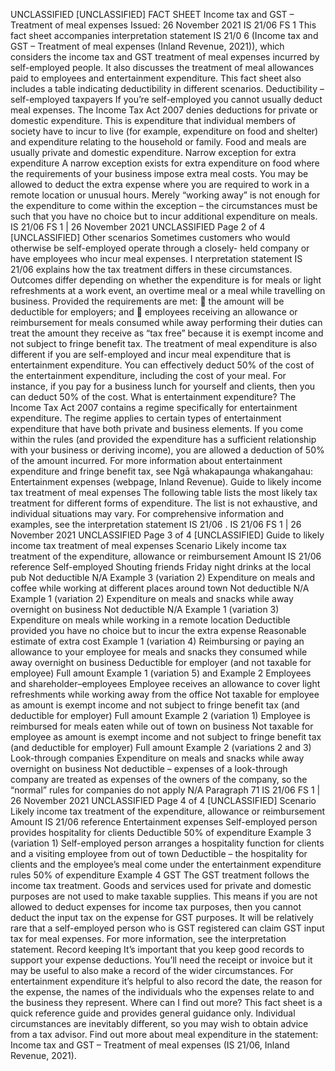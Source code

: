 UNCLASSIFIED \[UNCLASSIFIED\] FACT SHEET Income tax and GST – Treatment of meal expenses Issued: 26 November 2021 IS 21/06 FS 1 This fact sheet accompanies interpretation statement IS 21/0 6 (Income tax and GST – Treatment of meal expenses (Inland Revenue, 2021)), which considers the income tax and GST treatment of meal expenses incurred by self-employed people. It also discusses the treatment of meal allowances paid to employees and entertainment expenditure. This fact sheet also includes a table indicating deductibility in different scenarios. Deductibility – self-employed taxpayers If you’re self-employed you cannot usually deduct meal expenses. The Income Tax Act 2007 denies deductions for private or domestic expenditure. This is expenditure that individual members of society have to incur to live (for example, expenditure on food and shelter) and expenditure relating to the household or family. Food and meals are usually private and domestic expenditure. Narrow exception for extra expenditure A narrow exception exists for extra expenditure on food where the requirements of your business impose extra meal costs. You may be allowed to deduct the extra expense where you are required to work in a remote location or unusual hours. Merely “working away” is not enough for the expenditure to come within the exception – the circumstances must be such that you have no choice but to incur additional expenditure on meals. IS 21/06 FS 1 | 26 November 2021 UNCLASSIFIED Page 2 of 4 \[UNCLASSIFIED\] Other scenarios Sometimes customers who would otherwise be self-employed operate through a closely- held company or have employees who incur meal expenses. I nterpretation statement IS 21/06 explains how the tax treatment differs in these circumstances. Outcomes differ depending on whether the expenditure is for meals or light refreshments at a work event, an overtime meal or a meal while travelling on business. Provided the requirements are met:  the amount will be deductible for employers; and  employees receiving an allowance or reimbursement for meals consumed while away performing their duties can treat the amount they receive as “tax free” because it is exempt income and not subject to fringe benefit tax. The treatment of meal expenditure is also different if you are self-employed and incur meal expenditure that is entertainment expenditure. You can effectively deduct 50% of the cost of the entertainment expenditure, including the cost of your meal. For instance, if you pay for a business lunch for yourself and clients, then you can deduct 50% of the cost. What is entertainment expenditure? The Income Tax Act 2007 contains a regime specifically for entertainment expenditure. The regime applies to certain types of entertainment expenditure that have both private and business elements. If you come within the rules (and provided the expenditure has a sufficient relationship with your business or deriving income), you are allowed a deduction of 50% of the amount incurred. For more information about entertainment expenditure and fringe benefit tax, see Ngā whakapaunga whakangahau: Entertainment expenses (webpage, Inland Revenue). Guide to likely income tax treatment of meal expenses The following table lists the most likely tax treatment for different forms of expenditure. The list is not exhaustive, and individual situations may vary. For comprehensive information and examples, see the interpretation statement IS 21/06 . IS 21/06 FS 1 | 26 November 2021 UNCLASSIFIED Page 3 of 4 \[UNCLASSIFIED\] Guide to likely income tax treatment of meal expenses Scenario Likely income tax treatment of the expenditure, allowance or reimbursement Amount IS 21/06 reference Self-employed Shouting friends Friday night drinks at the local pub Not deductible N/A Example 3 (variation 2) Expenditure on meals and coffee while working at different places around town Not deductible N/A Example 1 (variation 2) Expenditure on meals and snacks while away overnight on business Not deductible N/A Example 1 (variation 3) Expenditure on meals while working in a remote location Deductible provided you have no choice but to incur the extra expense Reasonable estimate of extra cost Example 1 (variation 4) Reimbursing or paying an allowance to your employee for meals and snacks they consumed while away overnight on business Deductible for employer (and not taxable for employee) Full amount Example 1 (variation 5) and Example 2 Employees and shareholder–employees Employee receives an allowance to cover light refreshments while working away from the office Not taxable for employee as amount is exempt income and not subject to fringe benefit tax (and deductible for employer) Full amount Example 2 (variation 1) Employee is reimbursed for meals eaten while out of town on business Not taxable for employee as amount is exempt income and not subject to fringe benefit tax (and deductible for employer) Full amount Example 2 (variations 2 and 3) Look-through companies Expenditure on meals and snacks while away overnight on business Not deductible – expenses of a look-through company are treated as expenses of the owners of the company, so the “normal” rules for companies do not apply N/A Paragraph 71 IS 21/06 FS 1 | 26 November 2021 UNCLASSIFIED Page 4 of 4 \[UNCLASSIFIED\] Scenario Likely income tax treatment of the expenditure, allowance or reimbursement Amount IS 21/06 reference Entertainment expenses Self-employed person provides hospitality for clients Deductible 50% of expenditure Example 3 (variation 1) Self-employed person arranges a hospitality function for clients and a visiting employee from out of town Deductible – the hospitality for clients and the employee’s meal come under the entertainment expenditure rules 50% of expenditure Example 4 GST The GST treatment follows the income tax treatment. Goods and services used for private and domestic purposes are not used to make taxable supplies. This means if you are not allowed to deduct expenses for income tax purposes, then you cannot deduct the input tax on the expense for GST purposes. It will be relatively rare that a self-employed person who is GST registered can claim GST input tax for meal expenses. For more information, see the interpretation statement. Record keeping It’s important that you keep good records to support your expense deductions. You’ll need the receipt or invoice but it may be useful to also make a record of the wider circumstances. For entertainment expenditure it’s helpful to also record the date, the reason for the expense, the names of the individuals who the expenses relate to and the business they represent. Where can I find out more? This fact sheet is a quick reference guide and provides general guidance only. Individual circumstances are inevitably different, so you may wish to obtain advice from a tax advisor. Find out more about meal expenditure in the statement: Income tax and GST – Treatment of meal expenses (IS 21/06, Inland Revenue, 2021).